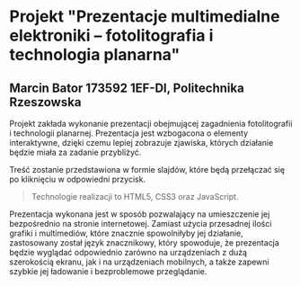 # Projekt "Prezentacje multimedialne elektroniki – fotolitografia i technologia planarna"
## Marcin Bator 173592 1EF-DI, Politechnika Rzeszowska

Projekt zakłada wykonanie prezentacji obejmującej zagadnienia fotolitografii
i technologii planarnej. Prezentacja jest wzbogacona o elementy interaktywne,
dzięki czemu lepiej zobrazuje zjawiska, których działanie będzie miała za
zadanie przybliżyć.

Treść zostanie przedstawiona w formie slajdów, które będą przełączać się po
kliknięciu w odpowiedni przycisk.

> Technologie realizacji to HTML5, CSS3 oraz JavaScript.

Prezentacja wykonana jest w sposób pozwalający na umieszczenie jej
bezpośrednio na stronie internetowej. Zamiast użycia przesadnej ilości grafiki i
multimediów, które znacznie spowolniłyby jej działanie, zastosowany został
język znacznikowy, który spowoduje, że prezentacja będzie wyglądać
odpowiednio zarówno na urządzeniach z dużą szerokością ekranu, jak i na
urządzeniach mobilnych, a także zapewni szybkie jej ładowanie i
bezproblemowe przeglądanie.
